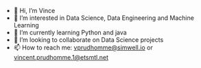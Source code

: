 - 👋 Hi, I’m Vince
- 👀 I’m interested in Data Science, Data Engineering and Machine Learning
- 🌱 I’m currently learning Python and java
- 💞️ I’m looking to collaborate on Data Science projects
- 📫 How to reach me: vprudhomme@simwell.io or vincent.prudhomme.1@etsmtl.net

<!---
prudhomv/prudhomv is a ✨ special ✨ repository because its `README.md` (this file) appears on your GitHub profile.
You can click the Preview link to take a look at your changes.
--->

